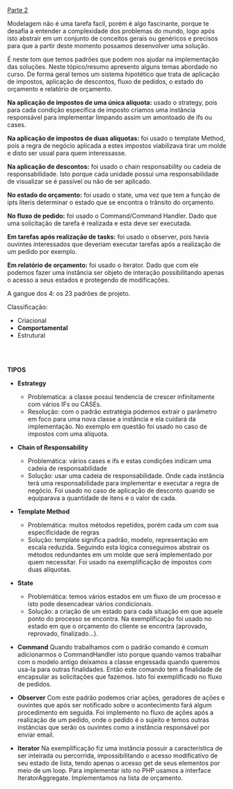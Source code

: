 [Parte 2](https://github.com/jcarloscody/PHP-DesignPartner-Structural)

Modelagem não é uma tarefa facil, porém é algo fascinante, porque te desafia a entender a complexidade dos problemas do mundo, logo após isto abstrair em um conjunto de conceitos gerais ou genéricos e precisos para que a partir deste momento possamos desenvolver uma solução. 

É neste tom que temos padrões que podem nos ajudar na implementação das soluções. Neste tópico/resumo apresento alguns temas abordado no curso. De forma geral temos um sistema hipotético que trata de aplicação de impostos, aplicação de descontos, fluxo de pedidos, o estado do orçamento e relatório de orçamento.

**Na aplicação de impostos de uma única alíquota:** usado o strategy, pois para cada condição específica de imposto criamos uma instância responsável para implementar limpando assim um amontoado de ifs ou cases.

**Na aplicação de impostos de duas alíquotas:** foi usado o template Method, pois a regra de negócio aplicada a estes impostos viabilizava tirar um molde e disto ser usual para quem interessasse.

**Na aplicação de descontos:** foi usado o chain responsability ou cadeia de responsabilidade. Isto porque cada unidade possui uma responsabilidade de visualizar se é passível ou não de ser aplicado.

**No estado do orçamento:** foi usado o state, uma vez que tem a função de ipts literis determinar o estado que se encontra o trânsito do orçamento.

**No fluxo de pedido:** foi usado o Command/Command Handler. Dado que uma solicitação de tarefa é realizada e esta deve ser executada.

**Em tarefas após realização de tasks:** foi usado o observer, pois havia ouvintes interessados que deveriam executar tarefas após a realização de um pedido por exemplo.

**Em relatório de orçamento:** foi usado o iterator. Dado que com ele podemos fazer uma instância ser objeto de interação possibilitando apenas o acesso a seus estados e protegendo de modificações.

A gangue dos 4: os 23 padrões de projeto.

Classificação:
- Criacional
- **Comportamental**
- Estrutural
<br/>
<br/>

**TIPOS**

- **Estrategy**
  - Problematica: a classe possui tendencia de crescer infinitamente com vários IFs ou CASEs.
  - Resolução: com o padrão estratégia podemos extrair o parâmetro em foco para uma nova classe a instância e ela cuidará da implementação. No exemplo em questão foi usado no caso de impostos com uma alíquota.

- **Chain of Responsability**
  - Problemática: vários cases e ifs e estas condições indicam uma cadeia de responsabilidade
  - Solução: usar uma cadeia de responsabilidade. Onde cada instância terá uma responsabilidade para implementar e executar a regra de negócio. Foi usado no caso de aplicação de desconto quando se equiparava a quantidade de itens e o valor de cada.

- **Template Method**
  - Problemática: muitos métodos repetidos, porém cada um com sua especificidade de regras
  - Solução: template significa padrão, modelo, representação em escala reduzida. Seguindo esta lógica conseguimos abstrair os métodos redundantes em um molde que será implementado por quem necessitar. Foi usado na exemplificação de impostos com duas alíquotas.

- **State**
  - Problemática: temos vários estados em um fluxo de um processo e isto pode desencadear vários condicionais.
  - Solução: a criação de um estado para cada situação em que aquele ponto do processo se encontra. Na exemplificação foi usado no estado em que o orçamento do cliente se encontra (aprovado, reprovado, finalizado...).

- **Command**
Quando trabalhamos com o padrão comando é comum adicionarmos o CommandHandler isto porque quando vamos trabalhar com o modelo antigo deixamos a classe engessada quando queremos usa-la para outras finalidades. Então este comando tem a finalidade de encapsular as solicitações que fazemos. Isto foi exemplificado no fluxo de pedidos.

- **Observer**
Com este padrão podemos criar ações, geradores de ações e ouvintes que após ser notificado sobre o acontecimento fará algum procedimento em seguida. Foi implemento no fluxo de ações após a realização de um pedido, onde o pedido é o sujeito e temos outras instâncias que serão os ouvintes como a instância responsável por enviar email.

- **Iterator**
Na exemplificação fiz uma instância possuir a característica de ser inteirada ou percorrida, impossibilitando o acesso modificativo de seu estado de lista, tendo apenas o acesso get de seus elementos por meio de um loop. Para implementar isto no PHP usamos a interface IteratorAggregate. Implementamos na lista de orçamento.
